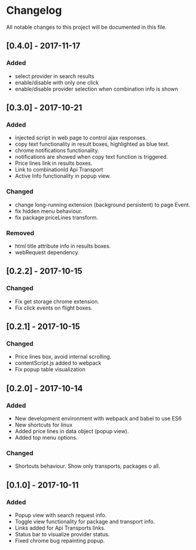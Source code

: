 # Changelog
All notable changes to this project will be documented in this file.

## [0.4.0] - 2017-11-17
### Added
- select provider in search results
- enable/disable with only one click
- enable/disable provider selection when combination info is shown

## [0.3.0] - 2017-10-21
### Added
- injected script in web page to control ajax responses.
- copy text functionality in result boxes, highlighted as blue text.
- chrome notifications functionality.
- notifications are showed when copy text function is triggered.
- Price lines link in results boxes.
- Link to combinationId Api Transport
- Active Info functionality in popup view.

### Changed
- change long-running extension (background persistent) to page Event.
- fix hidden menu behaviour.
- fix package priceLines transform.

### Removed
- html title attribute info in results boxes.
- webRequest dependency.

## [0.2.2] - 2017-10-15
### Changed
- Fix get storage chrome extension.
- Fix click events on flight boxes.

## [0.2.1] - 2017-10-15
### Changed
- Price lines box, avoid internal scrolling.
- contentScript.js added to webpack
- Fix popup table visualization

## [0.2.0] - 2017-10-14
### Added
- New development environment with webpack and babel to use ES6
- New shortcuts for linux
- Added price lines in data object (popup view).
- Added top menu options.

### Changed
- Shortcuts behaviour. Show only transports, packages o all.

## [0.1.0] - 2017-10-11
### Added
- Popup view with search request info.
- Toggle view functionality for package and transport info.
- Links added for Api Transports links.
- Status bar to visualize provider status.
- Fixed chrome bug repainting popup.

